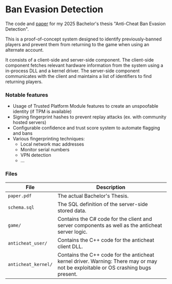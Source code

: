 # Ban Evasion Detection

The code and [paper](paper.pdf) for my 2025 Bachelor's thesis "Anti-Cheat Ban Evasion Detection".

This is a proof-of-concept system designed to identify previously-banned players and prevent them from returning to the game when using an alternate account.

It consists of a client-side and server-side component. The client-side component fetches relevant hardware information from the system using a in-process DLL and a kernel driver.
The server-side component communicates with the client and maintains a list of identifiers to find returning players.

### Notable features

- Usage of Trusted Platform Module features to create an unspoofable identity (if TPM is available)
- Signing fingerprint hashes to prevent replay attacks (ex. with community hosted servers)
- Configurable confidence and trust score system to automate flagging and bans
- Various fingerprinting techniques:
  - Local network mac addresses
  - Monitor serial numbers
  - VPN detection
  - ...

### Files

| File                | Description                                                                                                                      |
|---------------------|----------------------------------------------------------------------------------------------------------------------------------|
| `paper.pdf`         | The actual Bachelor's Thesis.                                                                                                    |
| `schema.sql`        | The SQL definition of the server-side stored data.                                                                               |
| `game/`             | Contains the C# code for the client and server components as well as the anticheat server logic.                                 |
| `anticheat_user/`   | Contains the C++ code for the anticheat client DLL.                                                                              |
| `anticheat_kernel/` | Contains the C++ code for the anticheat kernel driver. Warning: There may or may not be exploitable or OS crashing bugs present. |
